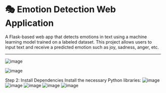 # 🎭 Emotion Detection Web Application

A Flask-based web app that detects emotions in text using a machine learning model trained on a labeled dataset. This project allows users to input text and receive a predicted emotion such as joy, sadness, anger, etc.

---

![image](https://github.com/user-attachments/assets/903f6424-0ee9-495d-8f90-8e923a4fd6d0)



![image](https://github.com/user-attachments/assets/1c58aba8-bf2e-4f5e-ad6d-ed2e0ab17060)

Step 2: Install Dependencies
Install the necessary Python libraries:
![image](https://github.com/user-attachments/assets/360eb006-9550-4575-9e80-57ce839e135f)
![image](https://github.com/user-attachments/assets/e808b29c-5055-4a0b-9ac1-de97a2c2717e)
![image](https://github.com/user-attachments/assets/3c32dd6e-f443-4298-ad7c-9dc9d3384000)
![image](https://github.com/user-attachments/assets/0e754146-0314-41d9-a956-70fc91568f32)
![image](https://github.com/user-attachments/assets/e6140b4d-cb06-4913-89e1-66f4e7dbc002)



